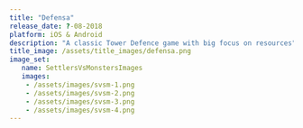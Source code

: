 ```yaml
---
title: "Defensa"
release_date: ?-08-2018
platform: iOS & Android
description: "A classic Tower Defence game with big focus on resources"
title_image: /assets/title_images/defensa.png
image_set:
   name: SettlersVsMonstersImages
   images:
    - /assets/images/svsm-1.png
    - /assets/images/svsm-2.png
    - /assets/images/svsm-3.png
    - /assets/images/svsm-4.png
---
```

